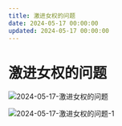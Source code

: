 ```yaml
---
title: 激进女权的问题
date: 2024-05-17 00:00:00
updated: 2024-05-17 00:00:00
---
```


# 激进女权的问题

![2024-05-17-激进女权的问题](assets/2024-05-17-激进女权的问题.jpeg)

![2024-05-17-激进女权的问题-1](assets/2024-05-17-激进女权的问题-1.jpeg)


